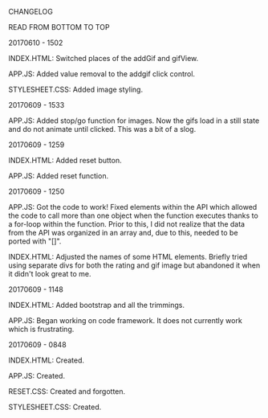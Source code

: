 CHANGELOG

READ FROM BOTTOM TO TOP

20170610 - 1502

INDEX.HTML: Switched places of the addGif and gifView.

APP.JS: Added value removal to the addgif click control.

STYLESHEET.CSS: Added image styling.

20170609 - 1533

APP.JS: Added stop/go function for images. Now the gifs load in a still state and do not animate until clicked. This was a bit of a slog.

20170609 - 1259

INDEX.HTML: Added reset button.

APP.JS: Added reset function.

20170609 - 1250

APP.JS: Got the code to work! Fixed elements within the API which allowed the code to call more than one object when the function executes thanks to a for-loop within the function. Prior to this, I did not realize that the data from the API was organized in an array and, due to this, needed to be ported with "[]".

INDEX.HTML: Adjusted the names of some HTML elements. Briefly tried using separate divs for both the rating and gif image but abandoned it when it didn't look great to me.

20170609 - 1148

INDEX.HTML: Added bootstrap and all the trimmings.

APP.JS: Began working on code framework. It does not currently work which is frustrating.

20170609 - 0848

INDEX.HTML: Created.

APP.JS: Created.

RESET.CSS: Created and forgotten.

STYLESHEET.CSS: Created.